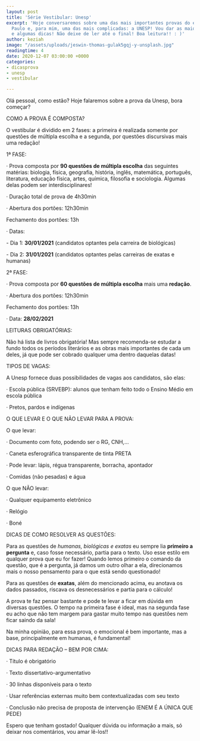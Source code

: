 ```yaml
---
layout: post
title: 'Série Vestibular: Unesp'
excerpt: 'Hoje conversaremos sobre uma das mais importantes provas do estado de São
  Paulo e, para mim, uma das mais complicadas: a UNESP! Vou dar as maiores informações
  e algumas dicas! Não deixe de ler até o final! Boa leitura!! : )'
author: keziah
image: "/assets/uploads/jeswin-thomas-gulak5gqj-y-unsplash.jpg"
readingtime: 4
date: 2020-12-07 03:00:00 +0000
categories:
- dicasprova
- unesp
- vestibular

---
```

Olá pessoal, como estão? Hoje falaremos sobre a prova da Unesp, bora começar?

COMO A PROVA É COMPOSTA?

O vestibular é dividido em 2 fases: a primeira é realizada somente por questões de múltipla escolha e a segunda, por questões discursivas mais uma redação!

1ª FASE:

· Prova composta por **90 questões de múltipla escolha** das seguintes matérias: biologia, física, geografia, história, inglês, matemática, português, literatura, educação física, artes, química, filosofia e sociologia. Algumas delas podem ser interdisciplinares!

· Duração total de prova de 4h30min

· Abertura dos portões: 12h30min

Fechamento dos portões: 13h

· Datas:

\- Dia 1: **30/01/2021** (candidatos optantes pela carreira de biológicas)

\- Dia 2: **31/01/2021** (candidatos optantes pelas carreiras de exatas e humanas)

2ª FASE:

· Prova composta por **60 questões de múltipla escolha** mais uma **redação**.

· Abertura dos portões: 12h30min

Fechamento dos portões: 13h

· Data: **28/02/2021**

LEITURAS OBRIGATÓRIAS:

Não há lista de livros obrigatória! Mas sempre recomenda-se estudar a fundo todos os períodos literários e as obras mais importantes de cada um deles, já que pode ser cobrado qualquer uma dentro daquelas datas!

TIPOS DE VAGAS:

A Unesp fornece duas possibilidades de vagas aos candidatos, são elas:

· Escola pública (SRVEBP): alunos que tenham feito todo o Ensino Médio em escola pública

· Pretos, pardos e indígenas

O QUE LEVAR E O QUE NÃO LEVAR PARA A PROVA:

O que levar:

· Documento com foto, podendo ser o RG, CNH,...

· Caneta esferográfica transparente de tinta PRETA

· Pode levar: lápis, régua transparente, borracha, apontador

· Comidas (não pesadas) e água

O que NÃO levar:

· Qualquer equipamento eletrônico

· Relógio

· Boné

DICAS DE COMO RESOLVER AS QUESTÕES:

Para as questões de _humanas, biológicas e exatas_ eu sempre lia **primeiro a pergunta** e, caso fosse necessário, partia para o texto. Uso esse estilo em qualquer prova que eu for fazer! Quando lemos primeiro o comando da questão, que é a pergunta, já damos um outro olhar a ela, direcionamos mais o nosso pensamento para o que está sendo questionado!

Para as questões de **exatas**, além do mencionado acima, eu anotava os dados passados, riscava os desnecessários e partia para o cálculo!

A prova te faz pensar bastante e pode te levar a ficar em dúvida em diversas questões. O tempo na primeira fase é ideal, mas na segunda fase eu acho que não tem margem para gastar muito tempo nas questões nem ficar saindo da sala!

Na minha opinião, para essa prova, o emocional é bem importante, mas a base, principalmente em humanas, é fundamental!

DICAS PARA REDAÇÃO – BEM POR CIMA:

· Título é obrigatório

· Texto dissertativo-argumentativo

· 30 linhas disponíveis para o texto

· Usar referências externas muito bem contextualizadas com seu texto

· Conclusão não precisa de proposta de intervenção (ENEM É A ÚNICA QUE PEDE)

Espero que tenham gostado! Qualquer dúvida ou informação a mais, só deixar nos comentários, vou amar lê-los!!